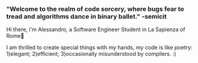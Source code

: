 ### "Welcome to the realm of code sorcery, where bugs fear to tread and algorithms dance in binary ballet." -semicit
Hi there, i'm Alessandro, a Software Engineer Student in La Sapienza of Rome👋

I am thrilled to create special things with my hands, my code is like poetry:
1)elegant;
2)efficient;
3)occasionally misunderstood by compilers. :)

